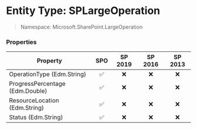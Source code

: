 # Entity Type: SPLargeOperation

> Namespace: Microsoft.SharePoint.LargeOperation

### Properties

Property | SPO | SP 2019 | SP 2016 | SP 2013
----------|:---:|:-------:|:-------:|:-------:
OperationType (Edm.String) | ✅ | ❌ | ❌ | ❌
ProgressPercentage (Edm.Double) | ✅ | ❌ | ❌ | ❌
ResourceLocation (Edm.String) | ✅ | ❌ | ❌ | ❌
Status (Edm.String) | ✅ | ❌ | ❌ | ❌